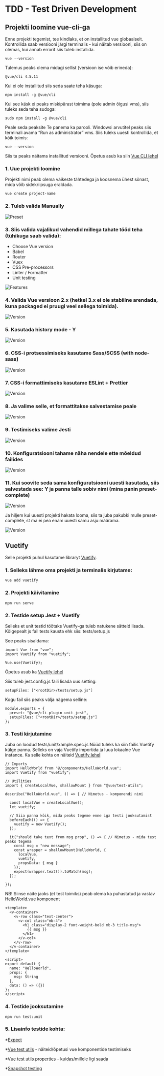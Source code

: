# TDD - Test Driven Development

## Projekti loomine vue-cli-ga

Enne projekti tegemist, tee kindlaks, et on installitud vue globaalselt. Kontrollida saab versiooni järgi terminalis - kui näitab versiooni, siis on olemas, kui annab errorit siis tuleb installida.

```
vue --version
```

Tulemus peaks olema midagi sellist (versioon ise võib erineda):

```
@vue/cli 4.5.11
```

Kui ei ole installitud siis seda saate teha käsuga:
```
npm install -g @vue/cli
```

Kui see käsk ei peaks miskipärast toimima (pole admin õigusi vms), siis tuleks seda teha sudoga:
```
sudo npm install -g @vue/cli
```

Peale seda peaksite Te panema ka parooli. 
Windowsi arvutitel peaks siis terminali avama “Run as administrator” vms.
Siis tuleks uuesti kontrollida, et kõik toimis:

```
vue --version
```

Siis ta peaks näitama installitud versiooni.
Õpetus asub ka siin [Vue CLI lehel](https://cli.vuejs.org/guide/installation.html)


### 1. Uue projekti loomine
Projekti nimi peab olema väikeste tähtedega ja koosnema ühest sõnast, mida võib sidekriipsuga eraldada.

```
vue create project-name
```

### 2. Tuleb valida Manually

![Preset](assets/preset.png)

### 3. Siis valida vajalikud vahendid millega tahate tööd teha (tühikuga saab valida):
* Choose Vue version
* Babel
* Router
* Vuex
* CSS Pre-processors
* Linter / Formatter
* Unit testing

![Features](assets/features.png)

### 4. Valida Vue versioon 2.x (hetkel 3.x ei ole stabiilne arendada, kuna packaged ei pruugi veel sellega toimida).

![Version](assets/version.png)

### 5. Kasutada history mode - Y

![Version](assets/history-mode.png)


### 6. CSS-i protsessimiseks kasutame Sass/SCSS (with node-sass)

![Version](assets/css-pre-processor.png)

### 7. CSS-i formattimiseks kasutame ESLint + Prettier

![Version](assets/formatter.png)

### 8. Ja valime selle, et formattitakse salvestamise peale

![Version](assets/lint-save.png)

### 9. Testimiseks valime Jesti

![Version](assets/testing.png)

### 10. Konfiguratsiooni tahame näha nendele ette mõeldud failides

![Version](assets/configuration.png)

### 11. Kui soovite seda sama konfiguratsiooni uuesti kasutada, siis salvestada see: Y ja panna talle sobiv nimi (mina panin preset-complete)

![Version](assets/save-preset.png)

Ja hiljem kui uuesti projekti hakata looma, siis ta juba pakubki mulle preset-complete, st ma ei pea enam uuesti samu asju määrama.

![Version](assets/preset-complete.png)


## Vuetify

Selle projekti puhul kasutame libraryt [Vuetify](https://vuetifyjs.com/).

### 1. Selleks lähme oma projekti ja terminalis kirjutame:

```
vue add vuetify
```

### 2. Projekti käivitamine

```
npm run serve
```

### 2. Testide setup Jest + Vuetify

Selleks et unit testid töötaks Vuetify-ga tuleb natukene sätteid lisada.
Kõigepealt js fail tests kausta ehk siis: tests/setup.js

See peaks sisaldama:
```
import Vue from "vue";
import Vuetify from "vuetify";

Vue.use(Vuetify);
```

Õpetus asub ka [Vuetify lehel](https://vuetifyjs.com/en/getting-started/unit-testing/#bootstrapping-vuetify)

Siis tuleb jest.config.js faili lisada uus setting:
```
setupFiles: ["<rootDir>/tests/setup.js"]
```

Kogu fail siis peaks välja nägema selline:
```
module.exports = {
  preset: "@vue/cli-plugin-unit-jest",
  setupFiles: ["<rootDir>/tests/setup.js"]
};
```

### 3. Testi kirjutamine

Juba on loodud tests/unit/xample.spec.js
Nüüd tuleks ka siin failis Vuetify külge panna. Selleks on vaja Vuetify importida ja luua lokaalne Vue instance. Ka selle kohta on näiteid [Vuetify lehel](https://vuetifyjs.com/en/getting-started/unit-testing/#spec-tests)

```
// Imports
import HelloWorld from "@/components/HelloWorld.vue";
import Vuetify from "vuetify";

// Utilities
import { createLocalVue, shallowMount } from "@vue/test-utils";

describe("HelloWorld.vue", () => { // Nimetus - komponendi nimi

  const localVue = createLocalVue();
  let vuetify;

  // Siia panna kõik, mida peaks tegeme enne iga testi jooksutamist
  beforeEach(() => {
    vuetify = new Vuetify();
  });

  it("should take text from msg prop", () => { // Nimetus - mida test peaks tegema
    const msg = "new message";
    const wrapper = shallowMount(HelloWorld, {
      localVue,
      vuetify,
      propsData: { msg }
    });
    expect(wrapper.text()).toMatch(msg);
  });

});
```

NB! Siinse näite jaoks (et test toimiks) peab olema ka puhastatud ja vastav HelloWorld.vue komponent
```
<template>
  <v-container>
    <v-row class="text-center">
      <v-col class="mb-4">
        <h1 class="display-2 font-weight-bold mb-3 title-msg">
          {{ msg }}
        </h1>
      </v-col>
    </v-row>
  </v-container>
</template>

<script>
export default {
  name: "HelloWorld",
  props: {
    msg: String
  },
  data: () => ({})
};
</script>
```

### 4. Testide jooksutamine

```
npm run test:unit
```

### 5. Lisainfo testide kohta:

*[Expect](https://jestjs.io/docs/en/expect)

*[Vue test utils](https://vue-test-utils.vuejs.org/guides/) - näiteid/õpetusi vue komponentide testimiseks

*[Vue test utils properties](https://vue-test-utils.vuejs.org/api/wrapper/#properties) - kuidas/millele ligi saada

*[Snapshot testing](https://jestjs.io/docs/en/snapshot-testing)

